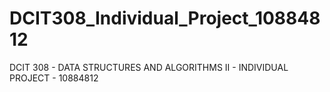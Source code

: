 # DCIT308_Individual_Project_10884812
DCIT 308 - DATA STRUCTURES AND ALGORITHMS II - INDIVIDUAL PROJECT - 10884812
